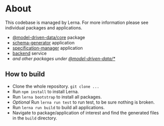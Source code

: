 # About
This codebase is managed by Lerna.
For more information please see individual packages and applications.
- [@model-driven-data/core](./packages/core) package
- [schema-generator](./applications/schema-generator) application
- [specification-manager](./applications/specification-manager) application
- [backend](./services/backend) service
- *and other packages under [@model-driven-data/*](./packages)*

## How to build 
- Clone the whole repository. `git clone ...`
- Run `npm install` to install Lerna.
- Run `lerna bootstrap` to install all packages.
- *Optional* Run `lerna run test` to run test, to be sure nothing is broken. 
- Run `lerna run build` to build all applications.
- Navigate to package/application of interest and find the generated files in the `build` directory.
